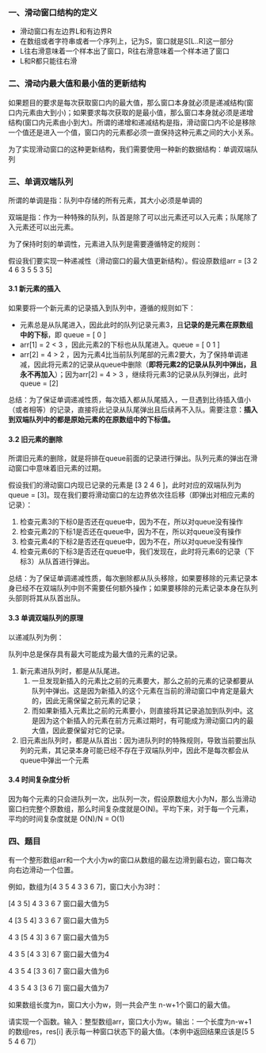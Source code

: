 ### 一、滑动窗口结构的定义

- 滑动窗口有左边界L和有边界R
- 在数组或者字符串或者一个序列上，记为S，窗口就是S[L..R]这一部分
- L往右滑意味着一个样本出了窗口，R往右滑意味着一个样本进了窗口
- L和R都只能往右滑

### 二、滑动内最大值和最小值的更新结构

如果题目的要求是每次获取窗口内的最大值，那么窗口本身就必须是递减结构(窗口内元素由大到小)；如果要求每次获取的是最小值，那么窗口本身就必须是递增结构(窗口内元素由小到大)。所谓的递增和递减结构是指，滑动窗口内不论是移除一个值还是进入一个值，窗口内的元素都必须一直保持这种元素之间的大小关系。

为了实现滑动窗口的这种更新结构，我们需要使用一种新的数据结构：单调双端队列

### 三、单调双端队列

所谓的单调是指：队列中存储的所有元素，其大小必须是单调的

双端是指：作为一种特殊的队列，队首是除了可以出元素还可以入元素；队尾除了入元素还可以出元素。

为了保持时刻的单调性，元素进入队列是需要遵循特定的规则：

假设我们要实现一种递减性（滑动窗口的最大值更新结构）。假设原数组arr = [3 2 4 6 3 5 5 3 5]

#### 3.1 新元素的插入

如果要将一个新元素的记录插入到队列中，遵循的规则如下：

- 元素总是从队尾进入，因此此时的队列记录元素3，且**记录的是元素在原数组中的下标**，即 queue = [ 0 ]
- arr[1] = 2 < 3 ，因此元素2的下标也从队尾进入。queue = [ 0 1 ]
- arr[2] = 4 > 2 ，因为元素4比当前队列尾部的元素2要大，为了保持单调递减，因此将元素2的记录从queue中删除（**即将元素2的记录从队列中弹出，且永不再加入**）；因为arr[2] = 4 > 3 ，继续将元素3的记录从队列弹出，此时 queue = [2] 

总结：为了保证单调递减性质，每次插入都从队尾插入，一旦遇到比待插入值小（或者相等）的记录，直接将此记录从队尾弹出且后续再不入队。需要注意：**插入到双端队列中的都是原始元素的在原数组中的下标值。**

#### 3.2 旧元素的删除

所谓旧元素的删除，就是将排在queue前面的记录进行弹出。队列元素的弹出在滑动窗口中意味着旧元素的过期。

假设我们的滑动窗口内现已记录的元素是 [3 2 4 6 ]，此时对应的双端队列为 queue = [3]。现在我们要将滑动窗口的左边界依次往后移（即弹出对相应元素的记录）：

1. 检查元素3的下标0是否还在queue中，因为不在，所以对queue没有操作
2. 检查元素2的下标1是否还在queue中，因为不在，所以对queue没有操作
3. 检查元素4的下标2是否还在queue中，因为不在，所以对queue没有操作
4. 检查元素6的下标3是否还在queue中，我们发现在，此时将元素6的记录（下标3）从队首进行弹出。

总结：为了保证单调递减性质，每次删除都从队头移除，如果要移除的元素记录本身已经不在双端队列中则不需要任何额外操作；如果要移除的元素记录本身在队列头部则将其从队首出队。

#### 3.3 单调双端队列的原理

以递减队列为例：

队列中总是保存具有最大可能成为最大值的元素的记录。

1. 新元素进队列时，都是从队尾进。
   1. 一旦发现新插入的元素比之前的元素要大，那么之前的元素的记录都要从队列中弹出。这是因为新插入的这个元素在当前的滑动窗口中肯定是最大的，因此无需保留之前元素的记录；
   2. 而如果新插入元素比之前的元素要小，则直接将其记录追加到队列中。这是因为这个新插入的元素在前方元素过期时，有可能成为滑动窗口内的最大值，因此要保留对它的记录。
2. 旧元素出队列时，都是从队首出：因为进队列时的特殊规则，导致当前要出队列的元素，其记录本身可能已经不存在于双端队列中，因此不是每次都会从queue中弹出一个元素

#### 3.4 时间复杂度分析

因为每个元素的只会进队列一次，出队列一次，假设原数组大小为N，那么当滑动窗口扫完整个原数组，那么时间复杂度就是O(N)。平均下来，对于每一个元素，平均的时间复杂度就是 O(N)/N = O(1)

### 四、题目

有一个整形数组arr和一个大小为w的窗口从数组的最左边滑到最右边，窗口每次向右边滑动一个位置。

例如，数组为[4 3 5 4 3 3 6 7]，窗口大小为3时：

[4 3 5] 4 3 3 6 7		窗口最大值为5

4 [3 5 4] 3 3 6 7		窗口最大值为5

4 3 [5 4 3] 3 6 7		窗口最大值为5

4 3 5 [4 3 3] 6 7		窗口最大值为4

4 3 5 4 [3 3 6] 7		窗口最大值为6

4 3 5 4 3 [3 6 7]		窗口最大值为7

如果数组长度为n，窗口大小为w，则一共会产生 n-w+1个窗口的最大值。

请实现一个函数。输入：整型数组arr，窗口大小为w。输出：一个长度为n-w+1的数组res，res[i] 表示每一种窗口状态下的最大值。（本例中返回结果应该是[5 5 5 4 6 7]）